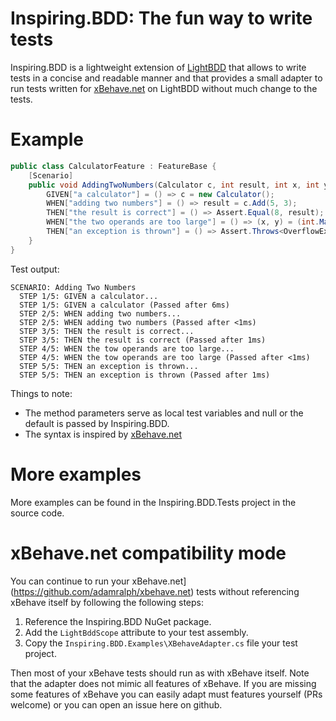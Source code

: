 # Inspiring.BDD: The fun way to write tests

Inspiring.BDD is a lightweight extension of [LightBDD](https://github.com/LightBDD/LightBDD/) that allows to write tests in a concise and readable manner and that provides a small adapter to run tests written for [xBehave.net](https://github.com/adamralph/xbehave.net) on LightBDD without much change to the tests.

# Example

```csharp
public class CalculatorFeature : FeatureBase {
    [Scenario]
    public void AddingTwoNumbers(Calculator c, int result, int x, int y) {
        GIVEN["a calculator"] = () => c = new Calculator();
        WHEN["adding two numbers"] = () => result = c.Add(5, 3);
        THEN["the result is correct"] = () => Assert.Equal(8, result);
        WHEN["the two operands are too large"] = () => (x, y) = (int.MaxValue, 1);
        THEN["an exception is thrown"] = () => Assert.Throws<OverflowException>(() => c.Add(int.MaxValue, 1));
    }
}
```

Test output:
```
SCENARIO: Adding Two Numbers
  STEP 1/5: GIVEN a calculator...
  STEP 1/5: GIVEN a calculator (Passed after 6ms)
  STEP 2/5: WHEN adding two numbers...
  STEP 2/5: WHEN adding two numbers (Passed after <1ms)
  STEP 3/5: THEN the result is correct...
  STEP 3/5: THEN the result is correct (Passed after 1ms)
  STEP 4/5: WHEN the tow operands are too large...
  STEP 4/5: WHEN the tow operands are too large (Passed after <1ms)
  STEP 5/5: THEN an exception is thrown...
  STEP 5/5: THEN an exception is thrown (Passed after 1ms)
```

Things to note:
* The method parameters serve as local test variables and null or the default is passed by Inspiring.BDD.
* The syntax is inspired by [xBehave.net](https://github.com/adamralph/xbehave.net)

# More examples

More examples can be found in the Inspiring.BDD.Tests project in the source code.

# xBehave.​net compatibility mode

You can continue to run your xBehave.net](https://github.com/adamralph/xbehave.net) tests without referencing xBehave itself by following the following steps:
1. Reference the Inspiring.BDD NuGet package.
1. Add the `LightBddScope` attribute to your test assembly.
1. Copy the `Inspiring.BDD.Examples\XBehaveAdapter.cs` file your test project.

Then most of your xBehave tests should run as with xBehave itself. Note that the adapter does not mimic all features of xBehave. If you are missing some features of xBehave you can easily adapt must features yourself (PRs welcome) or you can open an issue here on github.
